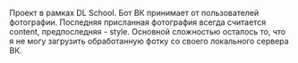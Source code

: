 Проект в рамках DL School. Бот ВК принимает от пользователей фотографии. Последняя присланная фотография всегда считается content, предпоследняя - style. Основной сложностью осталось то, что я не могу загрузить обработанную фотку со своего локального сервера ВК. 
